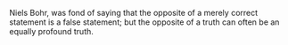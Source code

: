 <html><body><p>Niels Bohr, was fond of saying that the opposite of a merely correct statement is a false statement; but the opposite of a truth can often be an equally profound truth.</p></body></html>